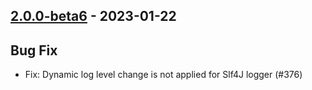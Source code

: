 ## [2.0.0-beta6](https://github.com/Kevin-Lee/logger-f/issues?q=is%3Aissue+is%3Aclosed+milestone%3Av2-m1+closed%3A2023-01-15..2023-01-21) - 2023-01-22

## Bug Fix
* Fix: Dynamic log level change is not applied for Slf4J logger (#376)
